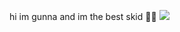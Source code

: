 hi im gunna and im the best skid 🤣🤣
![](https://komarev.com/ghpvc/?username=guunna&color=blueviolet)

<!---
guunna/guunna is a ✨ special ✨ repository because its `README.md` (this file) appears on your GitHub profile.
You can click the Preview link to take a look at your changes.
--->
